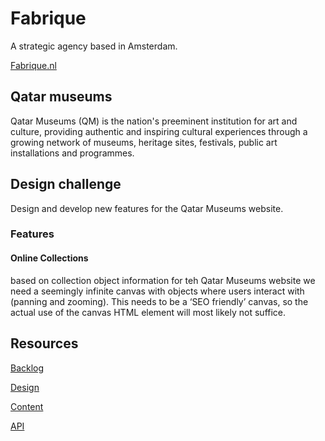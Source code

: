 # Fabrique
A strategic agency based in Amsterdam.

[Fabrique.nl](https://www.fabrique.nl/)

## Qatar museums 
Qatar Museums (QM) is the nation's preeminent institution for art and culture, providing authentic and inspiring cultural experiences through a growing network of museums, heritage sites, festivals, public art installations and programmes.

## Design challenge
Design and develop new features for the Qatar Museums website.

### Features

#### Online Collections
based on collection object information for teh Qatar Museums website we need a seemingly infinite canvas with objects where users interact with (panning and zooming). This needs to be a ‘SEO friendly’ canvas, so the actual use of the canvas HTML element will most likely not suffice.

## Resources

[Backlog]()

[Design](https://github.com/fdnd-agency/fabrique/tree/main/design)

[Content](https://github.com/fdnd-agency/fabrique/tree/main/content)

[API](https://fdnd-agency.directus.app/items/fabrique_art_objects)

